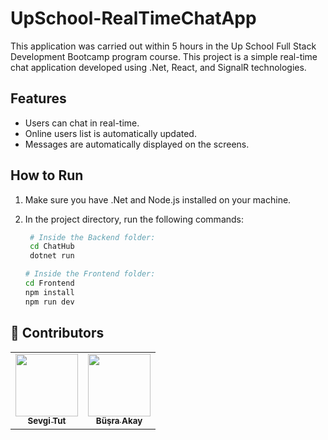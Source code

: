 # UpSchool-RealTimeChatApp

This application was carried out within 5 hours in the Up School Full Stack Development Bootcamp program course.
This project is a simple real-time chat application developed using .Net, React, and SignalR technologies.

## Features

- Users can chat in real-time.
- Online users list is automatically updated.
- Messages are automatically displayed on the screens.

## How to Run

1. Make sure you have .Net and Node.js installed on your machine.

2. In the project directory, run the following commands:

    ```bash
     # Inside the Backend folder:
     cd ChatHub
     dotnet run

    # Inside the Frontend folder:
    cd Frontend
    npm install
    npm run dev

## 🎯 Contributors
<table>
  <tr>
    <td align="center"><a href="https://www.linkedin.com/in/sevgitut/"><img src="https://avatars.githubusercontent.com/u/112586969?v=4" width="100px;" alt=""/><br /><sub><b>Sevgi Tut</b></sub></a><br /></td>
    <td align="center"><a href="https://www.linkedin.com/in/busraakay/"><img src="https://avatars.githubusercontent.com/u/61781887?v=4" width="100px;" alt=""/><br /><sub><b>Büşra Akay</b></sub></a><br /></td>
    
  </tr>
</table>
